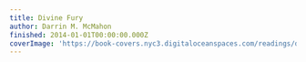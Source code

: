 ```yaml
---
title: Divine Fury
author: Darrin M. McMahon
finished: 2014-01-01T00:00:00.000Z
coverImage: 'https://book-covers.nyc3.digitaloceanspaces.com/readings/divine-fury-01.jpg'
---
```

